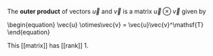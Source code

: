 The **outer product** of vectors $\vec{u}$ and $\vec{v}$ is a matrix $\vec{u} \otimes \vec{v}$ given by

\begin{equation}
\vec{u} \otimes\vec{v} = \vec{u}\vec{v}^\mathsf{T}
\end{equation}

This [[matrix]] has [[rank]] 1.